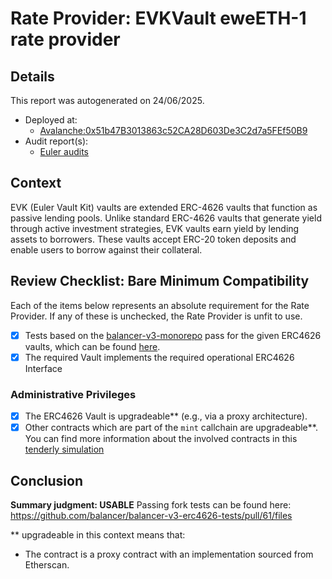 
# Rate Provider: EVKVault eweETH-1 rate provider

## Details
This report was autogenerated on 24/06/2025.

- Deployed at:
    - [Avalanche:0x51b47B3013863c52CA28D603De3C2d7a5FEf50B9](https://snowtrace.io/address/0x51b47B3013863c52CA28D603De3C2d7a5FEf50B9)
- Audit report(s):
    - [Euler audits](https://docs.euler.finance/security/overview/)

## Context
EVK (Euler Vault Kit) vaults are extended ERC-4626 vaults that function as passive lending pools. Unlike standard ERC-4626 vaults that generate yield through active investment strategies, EVK vaults earn yield by lending assets to borrowers. These vaults accept ERC-20 token deposits and enable users to borrow against their collateral.

## Review Checklist: Bare Minimum Compatibility
Each of the items below represents an absolute requirement for the Rate Provider. If any of these is unchecked, the Rate Provider is unfit to use.

- [x] Tests based on the [balancer-v3-monorepo](https://github.com/balancer/balancer-v3-monorepo/tree/main/pkg/vault/test/foundry/fork) pass for the given ERC4626 vaults, which can be found [here](https://github.com/balancer/balancer-v3-erc4626-tests/tree/main/test).
- [x] The required Vault implements the required operational ERC4626 Interface

### Administrative Privileges
- [x] The ERC4626 Vault is upgradeable** (e.g., via a proxy architecture).
- [x] Other contracts which are part of the `mint` callchain are upgradeable**. You can find more information
   about the involved contracts in this [tenderly simulation](https://www.tdly.co/shared/simulation/adfbce70-a91a-4412-bb81-e794af12a8ce)

## Conclusion
**Summary judgment: USABLE**
Passing fork tests can be found here: https://github.com/balancer/balancer-v3-erc4626-tests/pull/61/files 

** upgradeable in this context means that:
- The contract is a proxy contract with an implementation sourced from Etherscan.
    

